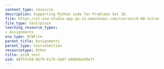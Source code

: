 ```yaml
---
content_type: resource
description: Supporting Python code for Problems Set 10.
file: https://ol-ocw-studio-app-qa.s3.amazonaws.com/courses/6-00-introduction-to-computer-science-and-programming-fall-2008/48f5fc696b7961793e87b88b0ba99e77_ps10_test.py
file_type: text/plain
learning_resource_types:
- Assignments
ocw_type: OCWFile
parent_title: Assignments
parent_type: CourseSection
resourcetype: Other
title: ps10_test
uid: 48f5fc69-6b79-6179-3e87-b88b0ba99e77
---
```

